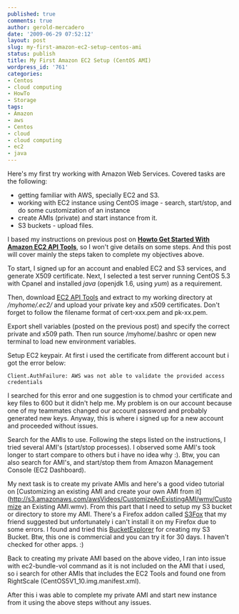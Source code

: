 ```yaml
---
published: true
comments: true
author: gerold-mercadero
date: '2009-06-29 07:52:12'
layout: post
slug: my-first-amazon-ec2-setup-centos-ami
status: publish
title: My First Amazon EC2 Setup (CentOS AMI)
wordpress_id: '761'
categories:
- Centos
- cloud computing
- HowTo
- Storage
tags:
- Amazon
- aws
- Centos
- cloud
- cloud computing
- ec2
- java
---
```


Here's my first try working with Amazon Web Services. Covered tasks are the following:
* getting familiar with AWS, specially EC2 and S3.
* working with EC2 instance using CentOS image - search, start/stop, and do some customization of an instance
* create AMIs (private) and start instance from it.
*  S3 buckets - upload files.

I based my instructions on previous post on [**Howto Get Started With Amazon EC2 API Tools**](http://linuxsysadminblog.com/2009/06/howto-get-started-with-amazon-ec2-api-tools/), so I won't give details on some steps.  And this post will cover mainly the steps taken to complete my objectives above.

To start, I signed up for an account and enabled EC2 and S3 services, and generate X509 certificate.  Next, I selected a test server running CentOS 5.3 with Cpanel and installed _java_ (openjdk 1.6, using _yum_) as a requirement.  

Then, download [EC2 API Tools](http://developer.amazonwebservices.com/connect/entry.jspa?externalID=351&categoryID=88) and extract to my working directory at _/myhome/.ec2/_ and upload your private key and x509 certificates. Don't forget to follow the filename format of cert-xxx.pem and pk-xx.pem.

Export shell variables (posted on the previous post) and specify the correct private and x509 path.  Then run source /myhome/.bashrc or open new terminal to load new environment variables.

Setup EC2 keypair. At first i used the certificate from different account but i got the error below: 
```
Client.AuthFailure: AWS was not able to validate the provided access credentials
```
I searched for this error and one suggestion is to chmod your certificate and key files to 600 but it didn't help me.  My problem is on our account because one of my teammates changed our account password and probably generated new keys.  Anyway, this is where i signed up for a new account and proceeded without issues.

Search for the AMIs to use.  Following the steps listed on the instructions, I tried several AMI's (start/stop processes).  I observed some AMI's took longer to start compare to others but i have no idea why :).  Btw, you can also search for AMI's, and start/stop them from Amazon Management Console (EC2 Dashboard).

My next task is to create my private AMIs and here's a good video tutorial on [Customizing an existing AMI and create your own AMI from it](http://s3.amazonaws.com/awsVideos/CustomizeAnExistingAMI/wmv/Customize an Existing AMI.wmv).  From this part that I need to setup my S3 bucket or directory to store my AMI.  There's a Firefox addon called [S3Fox](https://addons.mozilla.org/en-US/firefox/addon/3247) that my friend suggested but unfortunately i can't install it on my Firefox due to some errors.  I found and tried this [BucketExplorer](http://www.bucketexplorer.com/) for creating my S3 Bucket.  Btw, this one is commercial and you can try it for 30 days.  I haven't checked for other apps.  :)

Back to creating my private AMI based on the above video, I ran into issue with ec2-bundle-vol command as it is not included on the AMI that i used, so i search for other AMIs that includes the EC2 Tools and found one from RightScale (CentOS5V1_10.img.manifest.xml).

After this i was able to complete my private AMI and start new instance from it using the above steps without any issues.
